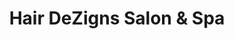 ---
title: "Hair DeZigns Salon & Spa"
url: /state-college/hair-dezigns-salon-und-spa/
shop: Friseur
---